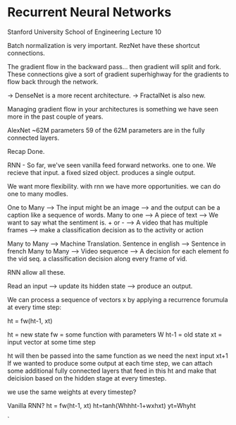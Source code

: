 # Recurrent Neural Networks

Stanford University School of Engineering Lecture 10

Batch normalization is very important.
RezNet have these shortcut connections.

The gradient flow in the backward pass... then gradient will split and fork. 
These connections give a sort of gradient superhighway for the gradients to flow back through the network.


-> DenseNet is a more recent architecture.
-> FractalNet is also new.

Managing gradient flow in your architectures is something we have seen more in the past couple of years.

AlexNet ~62M parameters
59 of the 62M parameters are in the fully connected layers.

Recap Done.

RNN - So far, we've seen vanilla feed forward networks.
one to one.
We recieve that input. a fixed sized object.
produces a single output.

We want more flexibility.
with rnn we have more opportunities.
we can do one to many modles.

One to Many --> The input might be an image --> and the output can be a caption like a sequence of words.
Many to one --> A piece of text --> We want to say what the sentiment is. + or  -
            --> A video that has multiple frames --> make a classification decision as to the activity or action
            
Many to Many --> Machine Translation. Sentence in english --> Sentence in french
Many to Many --> Video sequence --> A decision for each element fo the vid seq. a classification decision along every frame of vid.

RNN allow all these.

Read an input --> update its hidden state --> produce an output.

We can process a sequence of vectors x by applying a recurrence forumula at every time step:

ht = fw(ht-1, xt)

ht = new state
fw = some function with parameters W
ht-1 = old state
xt = input vector at some time step

ht will then be passed into the same function as we need the next input xt+1
If we wanted to produce some output at each time step, we can attach some additional fully connected layers that feed in this ht and make that deicision based on the hidden stage at every timestep.

we use the same weights at every timestep?

Vanilla RNN?
ht = fw(ht-1, xt)
ht=tanh(Whhht-1+wxhxt)
yt=Whyht



















`
